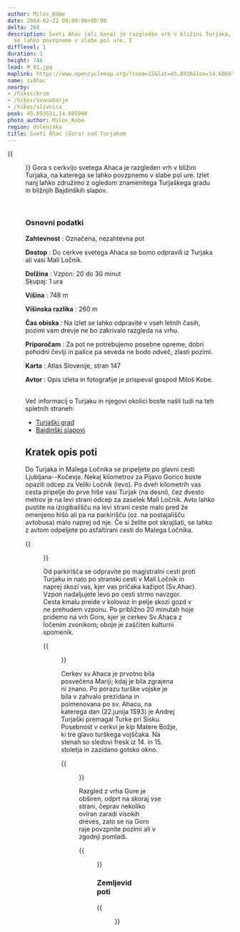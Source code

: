```yaml
---
author: Milos_Kobe
date: 2004-02-22 00:00:00+00:00
delta: 260
description: Sveti Ahac (ali Gora) je razgleden vrh v bližini Turjaka, na katerega
  se lahko povzpnemo v slabe pol ure. I
difflevel: 1
duration: 1
height: 748
lead: M_01.jpg
maplink: https://www.opencyclemap.org/?zoom=15&lat=45.8936&lon=14.60601&layers=B0000
name: svAhac
nearby:
- /hikes/krim
- /hikes/svanabarje
- /hikes/slivnica
peak: 45.893531,14.605998
photo_author: Milos_Kobe
region: dolenjska
title: Sveti Ahac (Gora) nad Turjakom
---
```

{{<figure src="M_01.jpg">}} Gora s cerkvijo svetega Ahaca je razgleden vrh v bližini Turjaka, na katerega se lahko povzpnemo v slabe pol ure. Izlet nanj lahko združimo z ogledom znamenitega Turjaškega gradu in bližnjih Bajdinških slapov.

 

### Osnovni podatki

**Zahtevnost**
:   Označena, nezahtevna pot

**Dostop**
:   Do cerkve svetega Ahaca se bomo odpravili iz Turjaka ali vasi Mali Ločnik.

**Dolžina**
:   Vzpon: 20 do 30 minut\
    Skupaj: 1 ura

**Višina**
:   748 m

**Višinska razlika**
:   260 m

**Čas obiska**
:   Na izlet se lahko odpravite v vseh letnih časih, pozimi vam drevje ne bo zakrivalo razgleda na vrhu.

**Priporočam**
:   Za pot ne potrebujemo posebne opreme, dobri pohodni čevlji in palice pa seveda ne bodo odveč, zlasti pozimi.

**Karta**
:   Atlas Slovenije, stran 147

**Avtor**
:   Opis izleta in fotografije je prispeval gospod Miloš Kobe.

\
Več informacij o Turjaku in njegovi okolici boste našli tudi na teh spletnih straneh:

-   [Turjaški grad](http://www.burger.si/VelikeLasce/Turjak.htm)
-   [Bajdinški slapovi](http://www.burger.si/Slapovi/Ljubljana/Bajdinskislapovi/Bajdinskislapovi.htm)

Kratek opis poti
----------------

Do Turjaka in Malega Ločnika se pripeljete po glavni cesti Ljubljana--Kočevje. Nekaj kilometrov za Pijavo Gorico boste opazili odcep za Veliki Ločnik (levo). Po dveh kilometrih vas cesta pripelje do prve hiše vasi Turjak (na desni), čez dvesto metrov je na levi strani odcep za zaselek Mali Ločnik. Avto lahko pustite na izogibališču na levi strani ceste malo pred že omenjeno hišo ali pa na parkirišču (oz. na postajališču avtobusa) malo naprej od nje. Če si želite pot skrajšati, se lahko z avtom odpeljete po asfaltirani cesti do Malega Ločnika.

{{<figure src="M_04.jpg" caption="Mali Ločnik">}}

Od parkirišča se odpravite po magistralni cesti proti Turjaku in nato po stranski cesti v Mali Ločnik in naprej skozi vas, kjer vas pričaka kažipot (Sv.Ahac). Vzpon nadaljujete levo po cesti strmo navzgor. Cesta kmalu preide v kolovoz in pelje skozi gozd v ne prehudem vzponu. Po približno 20 minutah hoje pridemo na vrh Gore, kjer je cerkev Sv.Ahaca z ločenim zvonikom; oboje je zaščiten kulturni spomenik.

{{<figure src="M_01.jpg" caption="Cerkev sv. Ahaca">}}

Cerkev sv.Ahaca je prvotno bila posvečena Mariji; kdaj je bila zgrajena ni znano. Po porazu turške vojske je bila v zahvalo prezidana in poimenovana po sv. Ahacu, na katerega dan (22.junija 1593) je Andrej Turjaški premagal Turke pri Sisku. Posebnost v cerkvi je kip Matere Božje, ki tre glavo turškega vojščaka. Na stenah so sledovi fresk iz 14. in 15. stoletja in zazidano gotsko okno.

{{<figure src="M_03.jpg" caption="Razgled proti jugu">}} 

Razgled z vrha Gore je obširen, odprt na skoraj vse strani, čeprav nekoliko oviran zaradi visokih dreves, zato se na Goro raje povzpnite pozimi ali v zgodnji pomladi.

{{<figure src="M_02.jpg" caption="Pogled na Mokrc in Krim">}}

### Zemljevid poti

{{<figure src="GoraSvAhaca.jpg">}}
